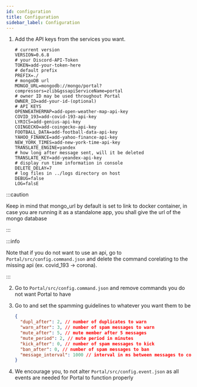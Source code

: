 ```yaml
---
id: configuration
title: Configuration
sidebar_label: Configuration
---
```


1. Add the API keys from the services you want.

   ```env title="Portal/src/.env"
   # current version
   VERSION=0.6.8
   # your Discord-API-Token
   TOKEN=add-your-token-here
   # default prefix
   PREFIX=./
   # mongoDB url
   MONGO_URL=mongodb://mongo/portal?compressors=zlib&gssapiServiceName=portal
   # owner ID may be used throughout Portal
   OWNER_ID=add-your-id-(optional)
   # API KEYS
   OPENWEATHERMAP=add-open-weather-map-api-key
   COVID_193=add-covid-193-api-key
   LYRICS=add-genius-api-key
   COINGECKO=add-coingecko-api-key
   FOOTBALL_DATA=add-football-data-api-key
   YAHOO_FINANCE=add-yahoo-finance-api-key
   NEW_YORK_TIMES=add-new-york-time-api-key
   TRANSLATE_ENGINE=yandex
   # how long after message sent, will it be deleted
   TRANSLATE_KEY=add-yeandex-api-key
   # display run time information in console
   DELETE_DELAY=7
   # log files in ../logs directory on host
   DEBUG=false
   LOG=falsE
   ```

:::caution

Keep in mind that mongo_url by default is set to link to docker container, in case you are running it as a standalone app, you shall give the url of the mongo database

:::

:::info

Note that if you do not want to use an api, go to `Portal/src/config.command.json` and delete the command corelating to the missing api (ex. covid_193 -> corona).

:::

2. Go to `Portal/src/config.command.json` and remove commands you do not want Portal to have

3. Go to and set the spamming guidelines to whatever you want them to be

   ```json title="Portal/src/config.command.json"
   {
     "dupl_after": 2, // number of duplicates to warn
     "warn_after": 3, // number of spam messages to warn
     "mute_after": 5, // mute member after 5 messages
     "mute_period": 2, // mute period in minutes
     "kick_after": 0, // number of spam messages to kick
     "ban_after": 0, // number of spam messages to ban
     "message_interval": 1000 // interval in ms between messages to consider spam
   }
   ```

4. We encourage you, to not alter `Portal/src/config.event.json` as all events are needed for Portal to function properly
